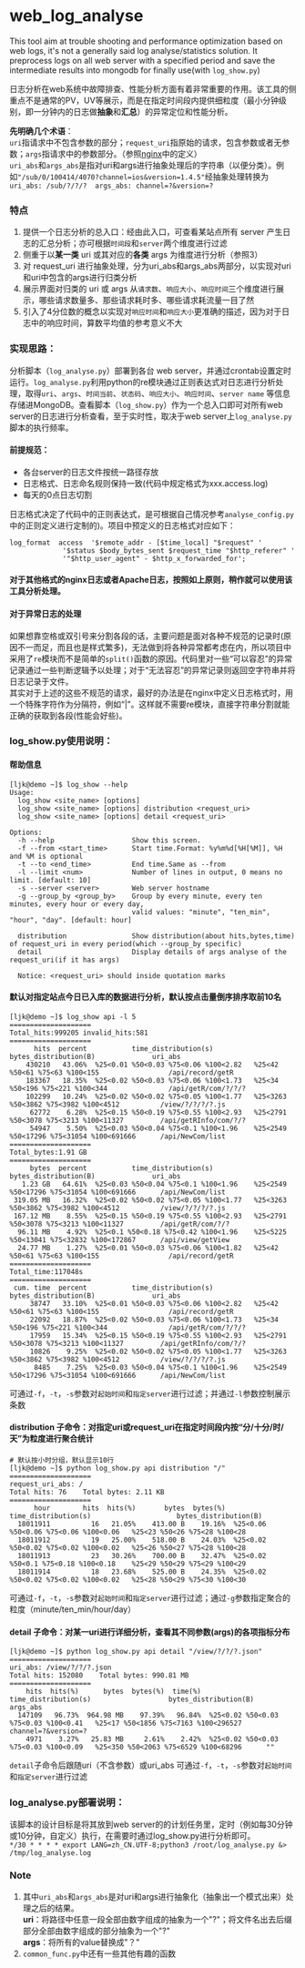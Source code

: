 # web_log_analyse
This tool aim at trouble shooting and performance optimization based on web logs, it's not a generally said log analyse/statistics solution. It preprocess logs on all web server with a specified period and save the intermediate results into mongodb for finally use(with `log_show.py`)


日志分析在web系统中故障排查、性能分析方面有着非常重要的作用。该工具的侧重点不是通常的PV，UV等展示，而是在指定时间段内提供细粒度（最小分钟级别，即一分钟内的日志做**抽象**和**汇总**）的异常定位和性能分析。

**先明确几个术语**：  
`uri`指请求中不包含参数的部分；`request_uri`指原始的请求，包含参数或者无参数；`args`指请求中的参数部分。（参照[nginx](http://nginx.org/en/docs/http/ngx_http_core_module.html#variables)中的定义）  
`uri_abs`和`args_abs`是指对uri和args进行抽象处理后的字符串（以便分类）。例如`"/sub/0/100414/4070?channel=ios&version=1.4.5"`经抽象处理转换为`uri_abs: /sub/?/?/?  args_abs: channel=?&version=?`

### 特点
1. 提供一个日志分析的总入口：经由此入口，可查看某站点所有 server 产生日志的汇总分析；亦可根据`时间段`和`server`两个维度进行过滤
2. 侧重于以**某一类** uri 或其对应的**各类** args 为维度进行分析（参照3）
3. 对 request_uri 进行抽象处理，分为uri_abs和args_abs两部分，以实现对uri和uri中包含的args进行归类分析
4. 展示界面对归类的 uri 或 args 从`请求数`、`响应大小`、`响应时间`三个维度进行展示，哪些请求数量多、那些请求耗时多、哪些请求耗流量一目了然
5. 引入了4分位数的概念以实现对`响应时间`和`响应大小`更准确的描述，因为对于日志中的响应时间，算数平均值的参考意义不大
 
### 实现思路：
分析脚本（`log_analyse.py`）部署到各台 web server，并通过crontab设置定时运行。`log_analyse.py`利用python的re模块通过正则表达式对日志进行分析处理，取得`uri`、`args`、`时间当前`、`状态码`、`响应大小`、`响应时间`、`server name` 等信息存储进MongoDB。查看脚本（`log_show.py`）作为一个总入口即可对所有web server的日志进行分析查看，至于实时性，取决于web server上`log_analyse.py`脚本的执行频率。

#### 前提规范：
 - 各台server的日志文件按统一路径存放
 - 日志格式、日志命名规则保持一致(代码中规定格式为xxx.access.log)
 - 每天的0点日志切割
 
日志格式决定了代码中的正则表达式，是可根据自己情况参考`analyse_config.py`中的正则定义进行定制的)。项目中预定义的日志格式对应如下：
```
log_format  access  '$remote_addr - [$time_local] "$request" '
             '$status $body_bytes_sent $request_time "$http_referer" '
             '"$http_user_agent" - $http_x_forwarded_for';
``` 
#### 对于其他格式的nginx日志或者Apache日志，按照如上原则，稍作就可以使用该工具分析处理。

#### 对于异常日志的处理  
如果想靠空格或双引号来分割各段的话，主要问题是面对各种不规范的记录时(原因不一而足，而且也是样式繁多)，无法做到将各种异常都考虑在内，所以项目中采用了`re`模块而不是简单的`split()`函数的原因。代码里对一些“可以容忍”的异常记录通过一些判断逻辑予以处理；对于“无法容忍”的异常记录则返回空字符串并将日志记录于文件。  
其实对于上述的这些不规范的请求，最好的办法是在nginx中定义日志格式时，用一个特殊字符作为分隔符，例如“|”。这样就不需要re模块，直接字符串分割就能正确的获取到各段(性能会好些)。

### log_show.py使用说明：
#### 帮助信息
```
[ljk@demo ~]$ log_show --help
Usage:
  log_show <site_name> [options]
  log_show <site_name> [options] distribution <request_uri>
  log_show <site_name> [options] detail <request_uri>

Options:
  -h --help                   Show this screen.
  -f --from <start_time>      Start time.Format: %y%m%d[%H[%M]], %H and %M is optional
  -t --to <end_time>          End time.Same as --from
  -l --limit <num>            Number of lines in output, 0 means no limit. [default: 10]
  -s --server <server>        Web server hostname
  -g --group_by <group_by>    Group by every minute, every ten minutes, every hour or every day,
                              valid values: "minute", "ten_min", "hour", "day". [default: hour]

  distribution                Show distribution(about hits,bytes,time) of request_uri in every period(which --group_by specific)
  detail                      Display details of args analyse of the request_uri(if it has args)

  Notice: <request_uri> should inside quotation marks
```

#### 默认对指定站点今日已入库的数据进行分析，默认按点击量倒序排序取前10名
```
[ljk@demo ~]$ log_show api -l 5
====================
Total_hits:999205 invalid_hits:581
====================
      hits  percent           time_distribution(s)                     bytes_distribution(B)              uri_abs
    430210   43.06%  %25<0.01 %50<0.03 %75<0.06 %100<2.82   %25<42 %50<61 %75<63 %100<155                 /api/record/getR
    183367   18.35%  %25<0.02 %50<0.03 %75<0.06 %100<1.73   %25<34 %50<196 %75<221 %100<344               /api/getR/com/?/?/?
    102299   10.24%  %25<0.02 %50<0.02 %75<0.05 %100<1.77   %25<3263 %50<3862 %75<3982 %100<4512          /view/?/?/?/?.js
     62772    6.28%  %25<0.15 %50<0.19 %75<0.55 %100<2.93   %25<2791 %50<3078 %75<3213 %100<11327         /api/getRInfo/com/?/?
     54947    5.50%  %25<0.03 %50<0.04 %75<0.1 %100<1.96    %25<2549 %50<17296 %75<31054 %100<691666      /api/NewCom/list
====================
Total_bytes:1.91 GB
====================
     bytes  percent           time_distribution(s)                     bytes_distribution(B)              uri_abs
   1.23 GB   64.61%  %25<0.03 %50<0.04 %75<0.1 %100<1.96    %25<2549 %50<17296 %75<31054 %100<691666      /api/NewCom/list
 319.05 MB   16.32%  %25<0.02 %50<0.02 %75<0.05 %100<1.77   %25<3263 %50<3862 %75<3982 %100<4512          /view/?/?/?/?.js
 167.12 MB    8.55%  %25<0.15 %50<0.19 %75<0.55 %100<2.93   %25<2791 %50<3078 %75<3213 %100<11327         /api/getR/com/?/?
  96.11 MB    4.92%  %25<0.1 %50<0.18 %75<0.42 %100<1.96    %25<5225 %50<13041 %75<32832 %100<172867      /api/view/getView
  24.77 MB    1.27%  %25<0.01 %50<0.03 %75<0.06 %100<1.82   %25<42 %50<61 %75<63 %100<155                 /api/record/getR
====================
Total_time:117048s
====================
 cum. time  percent           time_distribution(s)                     bytes_distribution(B)              uri_abs
     38747   33.10%  %25<0.01 %50<0.03 %75<0.06 %100<2.82   %25<42 %50<61 %75<63 %100<155                 /api/record/getR
     22092   18.87%  %25<0.02 %50<0.03 %75<0.06 %100<1.73   %25<34 %50<196 %75<221 %100<344               /api/getR/com/?/?/?
     17959   15.34%  %25<0.15 %50<0.19 %75<0.55 %100<2.93   %25<2791 %50<3078 %75<3213 %100<11327         /api/getRInfo/com/?/?
     10826    9.25%  %25<0.02 %50<0.02 %75<0.05 %100<1.77   %25<3263 %50<3862 %75<3982 %100<4512          /view/?/?/?/?.js
      8485    7.25%  %25<0.03 %50<0.04 %75<0.1 %100<1.96    %25<2549 %50<17296 %75<31054 %100<691666      /api/NewCom/list
```
可通过`-f`，`-t`，`-s`参数对`起始时间`和`指定server`进行过滤；并通过`-l`参数控制展示条数

#### distribution 子命令：对指定uri或request_uri在指定时间段内按“分/十分/时/天”为粒度进行聚合统计
```
# 默认按小时分组，默认显示10行
[ljk@demo ~]$ python log_show.py api distribution "/"
====================
request_uri_abs: /
Total hits: 76    Total bytes: 2.11 KB
====================
      hour        hits  hits(%)       bytes  bytes(%)           time_distribution(s)                     bytes_distribution(B)            
  18011911          16   21.05%    413.00 B    19.16%  %25<0.06 %50<0.06 %75<0.06 %100<0.06   %25<23 %50<26 %75<28 %100<28                
  18011912          19   25.00%    518.00 B    24.03%  %25<0.02 %50<0.02 %75<0.02 %100<0.02   %25<26 %50<27 %75<28 %100<28                
  18011913          23   30.26%    700.00 B    32.47%  %25<0.02 %50<0.1 %75<0.18 %100<0.18    %25<29 %50<29 %75<29 %100<29                
  18011914          18   23.68%    525.00 B    24.35%  %25<0.02 %50<0.02 %75<0.02 %100<0.02   %25<28 %50<29 %75<30 %100<30 
```
可通过`-f`，`-t`，`-s`参数对`起始时间`和`指定server`进行过滤；通过`-g`参数指定聚合的粒度（minute/ten_min/hour/day）

#### detail 子命令：对某一uri进行详细分析，查看其不同参数(args)的各项指标分布
```
[ljk@demo ~]$ python log_show.py api detail "/view/?/?/?.json"
====================
uri_abs: /view/?/?/?.json
Total hits: 152080    Total bytes: 990.81 MB
====================
    hits  hits(%)      bytes  bytes(%)  time(%)           time_distribution(s)                   bytes_distribution(B)            args_abs
  147109   96.73%  964.98 MB    97.39%   96.84%  %25<0.02 %50<0.03 %75<0.03 %100<0.41   %25<17 %50<1856 %75<7163 %100<296527      channel=?&version=?
    4971    3.27%   25.83 MB     2.61%    2.42%  %25<0.02 %50<0.03 %75<0.03 %100<0.09   %25<350 %50<2063 %75<6529 %100<68296      ""
```
`detail`子命令后跟随uri（不含参数）或uri_abs
可通过`-f`，`-t`，`-s`参数对`起始时间`和`指定server`进行过滤

### log_analyse.py部署说明：
该脚本的设计目标是将其放到web server的的计划任务里，定时（例如每30分钟或10分钟，自定义）执行，在需要时通过log_show.py进行分析即可。  
`*/30 * * * * export LANG=zh_CN.UTF-8;python3 /root/log_analyse.py &> /tmp/log_analyse.log`

### Note
1. 其中`uri_abs`和`args_abs`是对uri和args进行抽象化（抽象出一个模式出来）处理之后的结果。  
 **uri**：将路径中任意一段全部由数字组成的抽象为一个"?"；将文件名出去后缀部分全部由数字组成的部分抽象为一个"?"  
 **args**：将所有的value替换成"？" 
2. `common_func.py`中还有一些其他有趣的函数

